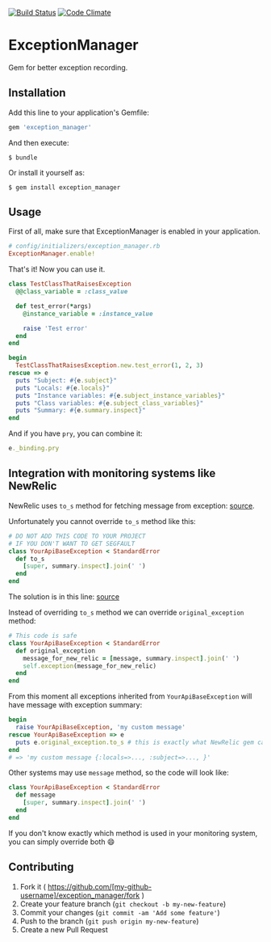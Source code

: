 [![Build Status](https://travis-ci.org/iliabylich/exception_manager.svg?branch=master)](https://travis-ci.org/iliabylich/exception_manager)
[![Code Climate](https://codeclimate.com/github/iliabylich/exception_manager/badges/gpa.svg)](https://codeclimate.com/github/iliabylich/exception_manager)

# ExceptionManager

Gem for better exception recording.

## Installation

Add this line to your application's Gemfile:

```ruby
gem 'exception_manager'
```

And then execute:

    $ bundle

Or install it yourself as:

    $ gem install exception_manager

## Usage

First of all, make sure that ExceptionManager is enabled in your application.

```ruby
# config/initializers/exception_manager.rb
ExceptionManager.enable!
```

That's it! Now you can use it.

```ruby
class TestClassThatRaisesException
  @@class_variable = :class_value

  def test_error(*args)
    @instance_variable = :instance_value

    raise 'Test error'
  end
end

begin
  TestClassThatRaisesException.new.test_error(1, 2, 3)
rescue => e
  puts "Subject: #{e.subject}"
  puts "Locals: #{e.locals}"
  puts "Instance variables: #{e.subject_instance_variables}"
  puts "Class variables: #{e.subject_class_variables}"
  puts "Summary: #{e.summary.inspect}"
end
```

And if you have `pry`, you can combine it:
```ruby
e._binding.pry
```

## Integration with monitoring systems like NewRelic

NewRelic uses `to_s` method for fetching message from exception:
[source](https://github.com/newrelic/rpm/blob/master/lib/new_relic/noticed_error.rb#L33).

Unfortunately you cannot override `to_s` method like this:

```ruby
# DO NOT ADD THIS CODE TO YOUR PROJECT
# IF YOU DON'T WANT TO GET SEGFAULT
class YourApiBaseException < StandardError
  def to_s
    [super, summary.inspect].join(' ')
  end
end
```

The solution is in this line:
[source](https://github.com/newrelic/rpm/blob/master/lib/new_relic/noticed_error.rb#L31)

Instead of overriding `to_s` method we can override `original_exception` method:

```ruby
# This code is safe
class YourApiBaseException < StandardError
  def original_exception
    message_for_new_relic = [message, summary.inspect].join(' ')
    self.exception(message_for_new_relic)
  end
end
```

From this moment all exceptions inherited from `YourApiBaseException` will have message
with exception summary:
```ruby
begin
  raise YourApiBaseException, 'my custom message'
rescue YourApiBaseException => e
  puts e.original_exception.to_s # this is exactly what NewRelic gem calls
end
# => 'my custom message {:locals=>..., :subject=>..., }'
```


Other systems may use `message` method, so the code will look like:
```ruby
class YourApiBaseException < StandardError
  def message
    [super, summary.inspect].join(' ')
  end
end
```

If you don't know exactly which method is used in your monitoring system,
you can simply override both :smile:

## Contributing

1. Fork it ( https://github.com/[my-github-username]/exception_manager/fork )
2. Create your feature branch (`git checkout -b my-new-feature`)
3. Commit your changes (`git commit -am 'Add some feature'`)
4. Push to the branch (`git push origin my-new-feature`)
5. Create a new Pull Request
